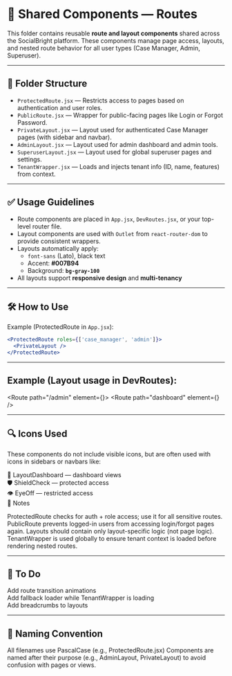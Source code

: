 # 🧩 Shared Components — Routes

This folder contains reusable **route and layout components** shared across the SocialBright platform. These components manage page access, layouts, and nested route behavior for all user types (Case Manager, Admin, Superuser).

---

## 📁 Folder Structure

- `ProtectedRoute.jsx` — Restricts access to pages based on authentication and user roles.
- `PublicRoute.jsx` — Wrapper for public-facing pages like Login or Forgot Password.
- `PrivateLayout.jsx` — Layout used for authenticated Case Manager pages (with sidebar and navbar).
- `AdminLayout.jsx` — Layout used for admin dashboard and admin tools.
- `SuperuserLayout.jsx` — Layout used for global superuser pages and settings.
- `TenantWrapper.jsx` — Loads and injects tenant info (ID, name, features) from context.

---

## ✅ Usage Guidelines

- Route components are placed in `App.jsx`, `DevRoutes.jsx`, or your top-level router file.
- Layout components are used with `Outlet` from `react-router-dom` to provide consistent wrappers.
- Layouts automatically apply:
  - `font-sans` (Lato), black text
  - Accent: **#007B94**
  - Background: **`bg-gray-100`**
- All layouts support **responsive design** and **multi-tenancy**

---

## 🛠️ How to Use

Example (ProtectedRoute in `App.jsx`):

```jsx
<ProtectedRoute roles={['case_manager', 'admin']}>
  <PrivateLayout />
</ProtectedRoute>
```

---
## Example (Layout usage in DevRoutes):

<Route path="/admin" element={<AdminLayout />}>
  <Route path="dashboard" element={<AdminDashboardPage />} />
</Route>

---

## 🔍 Icons Used

These components do not include visible icons, but are often used with icons in sidebars or navbars like:

🧭 LayoutDashboard — dashboard views  
🛡️ ShieldCheck — protected access  
👁️ EyeOff — restricted access  
🚨 Notes  

ProtectedRoute checks for auth + role access; use it for all sensitive routes.
PublicRoute prevents logged-in users from accessing login/forgot pages again.
Layouts should contain only layout-specific logic (not page logic).
TenantWrapper is used globally to ensure tenant context is loaded before rendering nested routes.

---

## 🔄 To Do

 Add route transition animations  
 Add fallback loader while TenantWrapper is loading  
 Add breadcrumbs to layouts  

---

## 🧼 Naming Convention

All filenames use PascalCase (e.g., ProtectedRoute.jsx)
Components are named after their purpose (e.g., AdminLayout, PrivateLayout) to avoid confusion with pages or views.



